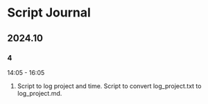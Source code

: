 # Script Journal

## 2024.10

### 4

14:05 - 16:05

1. Script to log project and time.
   Script to convert log_project.txt to log_project.md.
